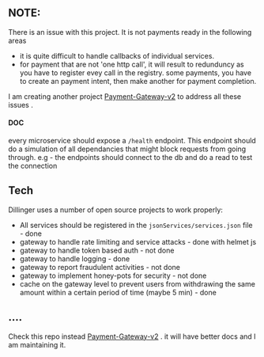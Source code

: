 
## NOTE:
 There is an issue with this project. It is not payments ready in the following areas
- it is quite difficult to handle callbacks of  individual services.
- for payment that are not 'one http call', it will result to redunduncy as you have to register evey call in the registry. some payments, you have         to create an payment intent, then make another for payment completion.
    
I am creating another  project [Payment-Gateway-v2](https://github.com/Morgan-Gicheha/Payment-Gateway-v2) to address all these issues .

#### DOC

every microservice should expose a `/health`  endpoint.
This endpoint should do a simulation of all dependancies that might block
requests from going through.
e.g -  the endpoints should connect to the db and do a read to test the connection

 
 
## Tech

Dillinger uses a number of open source projects to work properly:

- All services should be registered in the `jsonServices/services.json` file - done
- gateway to handle rate limiting and service attacks - done with helmet js
- gateway to handle token based auth - not done
- gateway to handle logging - done
- gateway to report fraudulent activities - not done
- gateway to implement honey-pots for security - not done
- cache on the gateway level to prevent users from withdrawing the same amount within a certain period of time (maybe 5 min) - done



## ....

Check this repo instead  [Payment-Gateway-v2](https://github.com/Morgan-Gicheha/Payment-Gateway-v2) .
it will have better docs and I am maintaining it.
